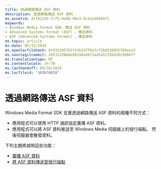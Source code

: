 ```yaml
---
title: 透過網路傳送 ASF 資料
description: 透過網路傳送 ASF 資料
ms.assetid: d1f01193-fcf5-4a98-99a3-0c4a2d846971
keywords:
- Windows Media Format SDK，傳送 ASF 資料
- Advanced Systems Format (ASF) ，傳送資料
- ASF (Advanced Systems Format) ，傳送資料
ms.topic: article
ms.date: 05/31/2018
ms.openlocfilehash: 8f832395762f43b33ff6a7cf3bd530955789a1a3
ms.sourcegitcommit: 2d531328b6ed82d4ad971a45a5131b430c5866f7
ms.translationtype: MT
ms.contentlocale: zh-TW
ms.lasthandoff: 09/16/2019
ms.locfileid: "103670928"
---
```

# <a name="sending-asf-data-over-a-network"></a>透過網路傳送 ASF 資料

Windows Media Format SDK 支援透過網路傳送 ASF 資料的兩種不同方式：

-   應用程式可以使用 HTTP 通訊協定廣播 ASF 資料。
-   應用程式可以將 ASF 資料推送至 Windows Media 伺服器上的發行端點。 然後伺服器會散發資料。

下列主題將說明這些功能：

-   [廣播 ASF 資料](broadcasting-asf-data.md)
-   [將 ASF 資料傳送至發行端點](sending-asf-data-to-a-publishing-point.md)

 

 




